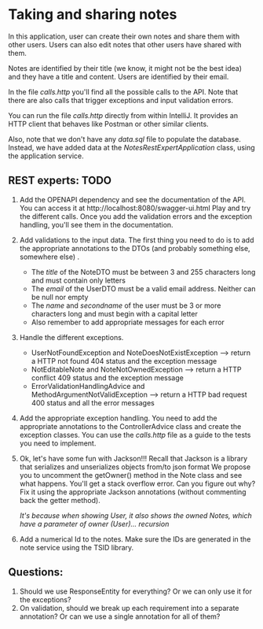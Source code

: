 # Taking and sharing notes


In this application, user can create their own notes and share them with other users. Users can also edit notes that other
users have shared with them.


Notes are identified by their title (we know, it might not be the best idea) and they have a title and content. Users are
identified by their email.


In the file *calls.http* you'll find all the possible calls to the API. Note that there are also calls that trigger exceptions and input validation errors.


You can run the file *calls.http* directly from within IntelliJ. It provides an HTTP client that behaves like Postman or other similar clients.


Also, note that we don't have any *data.sql* file to populate the database. Instead, we have added data at the *NotesRestExpertApplication* class, using the
application service.



## REST experts: TODO
1. Add the OPENAPI dependency and see the documentation of the API. You can access it at http://localhost:8080/swagger-ui.html
   Play and try the different calls. Once you add the validation errors and the exception handling, you'll see them in the documentation.
2. Add validations to the input data. The first thing you need to do is to add the appropriate annotations to the DTOs (and probably something else, somewhere else) .
   * The *title* of the NoteDTO must be between 3 and 255 characters long and must contain only letters
   * The *email* of the UserDTO must be a valid email address. Neither can be null nor empty
   * The *name* and *secondname* of the user must be 3 or more characters long and must begin with a capital letter
   * Also remember to add appropriate messages for each error
3. Handle the different exceptions.
   * UserNotFoundException and NoteDoesNotExistException --> return a HTTP not found 404 status and the exception message
   * NotEditableNote and NoteNotOwnedException --> return a HTTP conflict 409 status and the exception message
   * ErrorValidationHandlingAdvice and MethodArgumentNotValidException --> return a HTTP bad request 400 status and all the error messages
4. Add the appropriate exception handling. You need to add the appropriate annotations to the ControllerAdvice class and create the
   exception classes. You can use the *calls.http* file as a guide to the tests you need to implement.
5. Ok, let's have some fun with Jackson!!! Recall that Jackson is a library that serializes and unserializes objects from/to json format
   We propose you to uncomment the getOwner() method in the Note class and see what happens. You'll get a stack overflow error. Can you figure out why?
   Fix it using the appropriate Jackson annotations (without commenting back the getter method).


   *It's because when showing User, it also shows the owned Notes, which have a parameter of owner (User)... recursion*

6. Add a numerical Id to the notes. Make sure the IDs are generated in the note service using the TSID library.

   

## Questions:
1. Should we use ResponseEntity for everything? Or we can only use it for the exceptions?
2. On validation, should we break up each requirement into a separate annotation? Or can we use a single annotation for all of them?